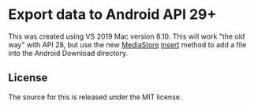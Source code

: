 # Export data to Android API 29+

This was created using VS 2019 Mac version 8.10. This will work "the old way" with API 28, but use the new [MediaStore](https://developer.android.google.cn/reference/android/provider/MediaStore.html) [insert](https://developer.android.google.cn/reference/android/content/ContentResolver#insert(android.net.Uri,%20android.content.ContentValues)) method to add a file into the Android Download directory.


## License
The source for this is released under the MIT license. 

